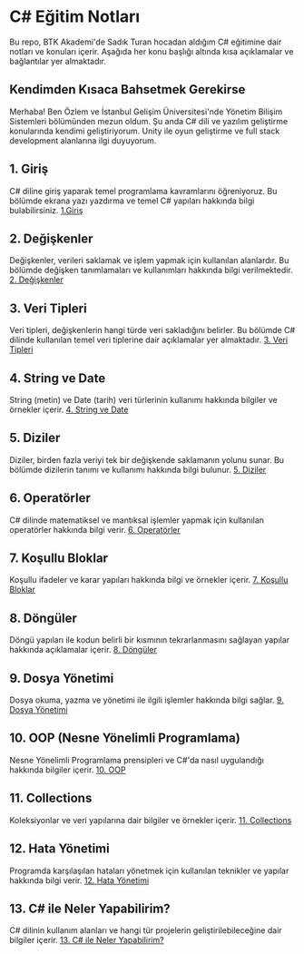 # C# Eğitim Notları

Bu repo, BTK Akademi'de Sadık Turan hocadan aldığım C# eğitimine dair notları ve konuları içerir. Aşağıda her konu başlığı altında kısa açıklamalar ve bağlantılar yer almaktadır.

## Kendimden Kısaca Bahsetmek Gerekirse

Merhaba! Ben Özlem ve İstanbul Gelişim Üniversitesi'nde Yönetim Bilişim Sistemleri bölümünden mezun oldum. Şu anda C# dili ve yazılım geliştirme konularında kendimi geliştiriyorum. Unity ile oyun geliştirme ve full stack development alanlarına ilgi duyuyorum. 

## 1. Giriş
C# diline giriş yaparak temel programlama kavramlarını öğreniyoruz. Bu bölümde ekrana yazı yazdırma ve temel C# yapıları hakkında bilgi bulabilirsiniz.
[1.Giriş](https://github.com/ozlemars/btkAkademi-CSharp/blob/main/Giris/giris.cs)

## 2. Değişkenler
Değişkenler, verileri saklamak ve işlem yapmak için kullanılan alanlardır. Bu bölümde değişken tanımlamaları ve kullanımları hakkında bilgi verilmektedir.
[2. Değişkenler](./Degiskenler.md)

## 3. Veri Tipleri
Veri tipleri, değişkenlerin hangi türde veri sakladığını belirler. Bu bölümde C# dilinde kullanılan temel veri tiplerine dair açıklamalar yer almaktadır.
[3. Veri Tipleri](./VeriTipleri.md)

## 4. String ve Date
String (metin) ve Date (tarih) veri türlerinin kullanımı hakkında bilgiler ve örnekler içerir.
[4. String ve Date](./StringVeDate.md)

## 5. Diziler
Diziler, birden fazla veriyi tek bir değişkende saklamanın yolunu sunar. Bu bölümde dizilerin tanımı ve kullanımı hakkında bilgi bulunur.
[5. Diziler](./Diziler.md)

## 6. Operatörler
C# dilinde matematiksel ve mantıksal işlemler yapmak için kullanılan operatörler hakkında bilgi verir.
[6. Operatörler](./Operatorler.md)

## 7. Koşullu Bloklar
Koşullu ifadeler ve karar yapıları hakkında bilgi ve örnekler içerir.
[7. Koşullu Bloklar](./KosulluBloklar.md)

## 8. Döngüler
Döngü yapıları ile kodun belirli bir kısmının tekrarlanmasını sağlayan yapılar hakkında açıklamalar içerir.
[8. Döngüler](./Donguler.md)

## 9. Dosya Yönetimi
Dosya okuma, yazma ve yönetimi ile ilgili işlemler hakkında bilgi sağlar.
[9. Dosya Yönetimi](./DosyaYonetimi.md)

## 10. OOP (Nesne Yönelimli Programlama)
Nesne Yönelimli Programlama prensipleri ve C#'da nasıl uygulandığı hakkında bilgiler içerir.
[10. OOP](./OOP.md)

## 11. Collections
Koleksiyonlar ve veri yapılarına dair bilgiler ve örnekler içerir.
[11. Collections](./Collections.md)

## 12. Hata Yönetimi
Programda karşılaşılan hataları yönetmek için kullanılan teknikler ve yapılar hakkında bilgi verir.
[12. Hata Yönetimi](./HataYonetimi.md)

## 13. C# ile Neler Yapabilirim?
C# dilinin kullanım alanları ve hangi tür projelerin geliştirilebileceğine dair bilgiler içerir.
[13. C# ile Neler Yapabilirim?](./CSharpNelerYapabilirim.md)
